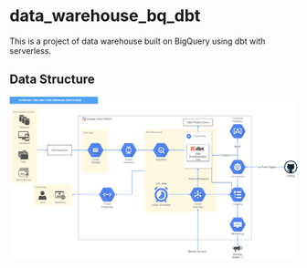 # data_warehouse_bq_dbt
This is a project of data warehouse built on BigQuery using dbt with serverless.

## Data Structure
![data structure diagram](./data_structure.png)
